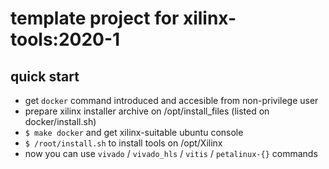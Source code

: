 # template project for xilinx-tools:2020-1

## quick start

- get `docker` command introduced and accesible from non-privilege user
- prepare xilinx installer archive on /opt/install_files (listed on docker/install.sh)
- `$ make docker` and get xilinx-suitable ubuntu console
- `$ /root/install.sh` to install tools on /opt/Xilinx
- now you can use `vivado` / `vivado_hls` / `vitis` / `petalinux-{}` commands

